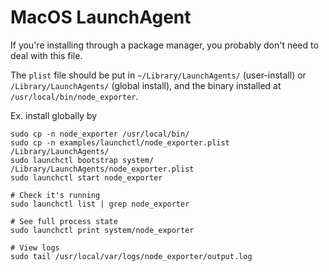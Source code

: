 # MacOS LaunchAgent

If you're installing through a package manager, you probably don't need to deal
with this file.

The `plist` file should be put in `~/Library/LaunchAgents/` (user-install) or
`/Library/LaunchAgents/` (global install), and the binary installed at
`/usr/local/bin/node_exporter`.

Ex. install globally by

    sudo cp -n node_exporter /usr/local/bin/
    sudo cp -n examples/launchctl/node_exporter.plist /Library/LaunchAgents/
    sudo launchctl bootstrap system/ /Library/LaunchAgents/node_exporter.plist
    sudo launchctl start node_exporter

    # Check it's running
    sudo launchctl list | grep node_exporter

    # See full process state
    sudo launchctl print system/node_exporter

    # View logs
    sudo tail /usr/local/var/logs/node_exporter/output.log
